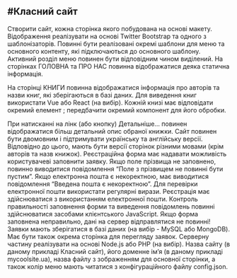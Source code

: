 #Класний сайт
---
Створити сайт, кожна сторінка якого побудована на основі макету.
Відображення реалізувати на основі Twitter Bootstrap та одного з шаблонізаторів. Повинні бути реалізовані окремі шаблони для меню та основного контенту, які підключаються до основного шаблону. Активний розділ меню повинен бути відповідним чином виділений.
На сторінках ГОЛОВНА та ПРО НАС повинна відображатися деяка статична інформація.

На сторінці КНИГИ повинна відображатися інформація про авторів та назви книг, які зберігаються в базі даних. Для виведення книг використати Vue або React (на вибір). Кожній книзі має відповідати окремий елемент <book>; передбачити окремий компонент для його обробки.

При натисканні на лінк (або кнопку) Детальніше… повинен відображатися більш детальний опис обраної книжки.
Сайт повинен бути двомовним і підтримувати українську та англійську версії. Відповідно до цього, мають бути версії сторінок різними мовами (крім авторів та назв книжок).
Реєстраційна форма має надавати можливість користувачеві заповнити заявку. Якщо поле прізвища не заповнено, повинно виводитися повідомлення “Поле з прізвищем не повинні бути пустим”. Якщо електронна пошта є некоректною, має виводитися повідомлення “Введена пошта є некоректною”. Для перевірки електронної пошти використати регулярні вирази.
Реєстрація має здійснюватися з використанням електронної пошти.
Контроль правильності заповнення форми та виведення повідомлень повинні здійснюватися засобами клієнтського JavaScript. Якщо форма заповнена неправильно, дані на сервер відправлятися не повинні!
Заявки мають зберігатися в базі даних (на вибір - MySQL або MongoDB). Має бути також окрема сторінка для перегляду заявок.
Серверну частину реалізувати на основі Node.js або PHP (на вибір).
Назва сайту (в даному прикладі Класний сайт), його доменне ім’я (в даному прикладі mycoolsite.ua), назва файлу з зображенням для основної сторінки, а також колір меню мають читатися з конфігураційного файлу config.json.

